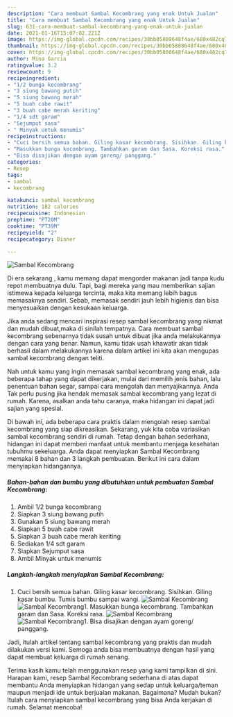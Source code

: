 ```yaml
---
description: "Cara membuat Sambal Kecombrang yang enak Untuk Jualan"
title: "Cara membuat Sambal Kecombrang yang enak Untuk Jualan"
slug: 631-cara-membuat-sambal-kecombrang-yang-enak-untuk-jualan
date: 2021-01-16T15:07:02.221Z
image: https://img-global.cpcdn.com/recipes/30bb05808648f4ae/680x482cq70/sambal-kecombrang-foto-resep-utama.jpg
thumbnail: https://img-global.cpcdn.com/recipes/30bb05808648f4ae/680x482cq70/sambal-kecombrang-foto-resep-utama.jpg
cover: https://img-global.cpcdn.com/recipes/30bb05808648f4ae/680x482cq70/sambal-kecombrang-foto-resep-utama.jpg
author: Mina Garcia
ratingvalue: 3.2
reviewcount: 9
recipeingredient:
- "1/2 bunga kecombrang"
- "3 siung bawang putih"
- "5 siung bawang merah"
- "5 buah cabe rawit"
- "3 buah cabe merah keriting"
- "1/4 sdt garam"
- "Sejumput sasa"
- " Minyak untuk menumis"
recipeinstructions:
- "Cuci bersih semua bahan. Giling kasar kecombrang. Sisihkan. Giling kasar bumbu. Tumis bumbu sampai wangi."
- "Masukkan bunga kecombrang. Tambahkan garam dan Sasa. Koreksi rasa."
- "Bisa disajikan dengan ayam goreng/ panggang."
categories:
- Resep
tags:
- sambal
- kecombrang

katakunci: sambal kecombrang 
nutrition: 182 calories
recipecuisine: Indonesian
preptime: "PT20M"
cooktime: "PT39M"
recipeyield: "2"
recipecategory: Dinner

---
```



![Sambal Kecombrang](https://img-global.cpcdn.com/recipes/30bb05808648f4ae/680x482cq70/sambal-kecombrang-foto-resep-utama.jpg)

Di era  sekarang , kamu memang dapat mengorder makanan jadi tanpa kudu repot membuatnya dulu. Tapi, bagi mereka yang mau memberikan sajian istimewa kepada keluarga tercinta, maka kita memang lebih bagus memasaknya sendiri. Sebab, memasak sendiri jauh lebih higienis dan bisa menyesuaikan dengan kesukaan keluarga.

Jika anda sedang mencari inspirasi resep sambal kecombrang yang nikmat dan mudah dibuat,maka di sinilah tempatnya. Cara membuat sambal kecombrang  sebenarnya tidak susah untuk dibuat jika anda melakukannya dengan cara yang benar. Namun, kamu tidak usah khawatir akan tidak berhasil dalam melakukannya 
karena dalam artikel ini kita akan mengupas sambal kecombrang dengan teliti.  



Nah untuk kamu yang ingin memasak sambal kecombrang yang enak, ada beberapa tahap yang dapat dikerjakan, mulai dari memilih jenis bahan, lalu penentuan bahan segar, sampai cara mengolah dan menyajikannya. Anda Tak perlu pusing jika hendak memasak sambal kecombrang yang lezat di rumah. Karena, asalkan anda  tahu caranya, maka hidangan ini dapat jadi sajian yang spesial.

Di bawah ini, ada beberapa cara praktis  dalam mengolah resep sambal kecombrang yang siap dikreasikan. Sekarang, yuk kita coba variasikan sambal kecombrang sendiri di rumah. Tetap dengan bahan sederhana, hidangan ini dapat memberi manfaat untuk membantu menjaga kesehatan tubuhmu sekeluarga. Anda dapat menyiapkan Sambal Kecombrang memakai 8 bahan dan 3 langkah pembuatan. Berikut ini cara dalam menyiapkan hidangannya.

<!--inarticleads1-->

##### Bahan-bahan dan bumbu yang dibutuhkan untuk pembuatan Sambal Kecombrang:

1. Ambil 1/2 bunga kecombrang
1. Siapkan 3 siung bawang putih
1. Gunakan 5 siung bawang merah
1. Siapkan 5 buah cabe rawit
1. Siapkan 3 buah cabe merah keriting
1. Sediakan 1/4 sdt garam
1. Siapkan Sejumput sasa
1. Ambil  Minyak untuk menumis




<!--inarticleads2-->

##### Langkah-langkah menyiapkan Sambal Kecombrang:

1. Cuci bersih semua bahan. Giling kasar kecombrang. Sisihkan. Giling kasar bumbu. Tumis bumbu sampai wangi.
<img src="https://img-global.cpcdn.com/steps/c7904798f3b14bb6/160x128cq70/sambal-kecombrang-langkah-memasak-1-foto.jpg" alt="Sambal Kecombrang"><img src="https://img-global.cpcdn.com/steps/c4743af6a23a6565/160x128cq70/sambal-kecombrang-langkah-memasak-1-foto.jpg" alt="Sambal Kecombrang">1. Masukkan bunga kecombrang. Tambahkan garam dan Sasa. Koreksi rasa.
<img src="https://img-global.cpcdn.com/steps/014a0c45bdbb47bb/160x128cq70/sambal-kecombrang-langkah-memasak-2-foto.jpg" alt="Sambal Kecombrang"><img src="https://img-global.cpcdn.com/steps/f7c448d7f616a1e3/160x128cq70/sambal-kecombrang-langkah-memasak-2-foto.jpg" alt="Sambal Kecombrang">1. Bisa disajikan dengan ayam goreng/ panggang.




Jadi, itulah artikel tentang  sambal kecombrang  yang praktis dan mudah dilakukan versi kami. Semoga anda bisa membuatnya dengan hasil yang dapat membuat keluarga di rumah senang. 

Terima kasih kamu telah menggunakan resep yang kami tampilkan di sini. Harapan kami, resep  Sambal Kecombrang sederhana di atas dapat membantu Anda menyiapkan hidangan yang sedap untuk keluarga/teman maupun menjadi ide untuk berjualan makanan. Bagaimana? Mudah bukan? Itulah cara menyiapkan sambal kecombrang yang bisa Anda kerjakan di rumah. Selamat mencoba!

